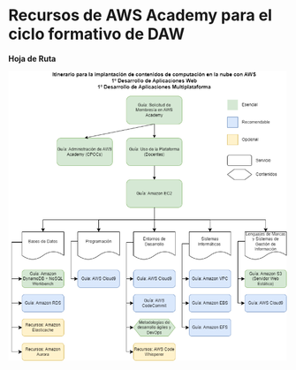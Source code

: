 Recursos de AWS Academy para el ciclo formativo de DAW
======================================================

**Hoja de Ruta**

<p align="center">
  <img src="roadmap.png">
</p>





